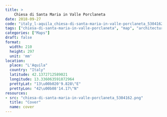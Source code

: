 ```yaml
---
title: > 
    Chiesa di Santa Maria in Valle Porclaneta
date: 2018-09-27
code: "italy_l-aquila_chiesa-di-santa-maria-in-valle-porclaneta_5304162"
tags: ["chiesa-di-santa-maria-in-valle-porclaneta", "map", "architecture", "buildings", "L'Aquila", "Italy"]
categories: ["Maps"]
draft: false
format:
  width: 210
  height: 297
  unit: 'mm'
location:
  place: "L'Aquila"
  country: "Italy"
  latitude: 42.1372712589021
  longitude: 13.336063591872964
  prettyLat: "13\u00b020'9.828\"E"
  prettyLon: "42\u00b08'14.17\"N"
resources:
- src: "chiesa-di-santa-maria-in-valle-porclaneta_5304162.png"
  title: "Cover"
  name: cover
---
```

